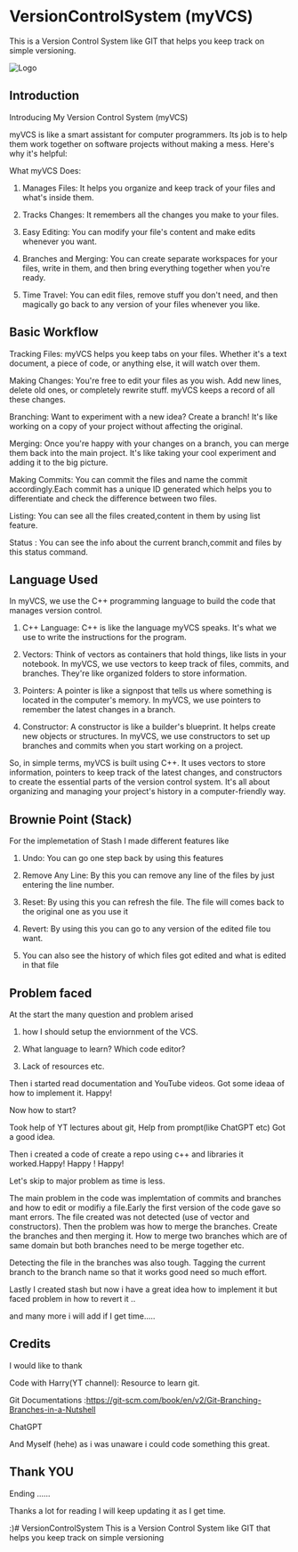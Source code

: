 # VersionControlSystem (myVCS)
This is a Version Control System like GIT that helps you keep track on simple versioning.


![Logo](https://imgs.search.brave.com/_2TMdT-MNkWsaOMEuI0GfY3X4tmFNntn7UuyB4YtIFY/rs:fit:860:0:0/g:ce/aHR0cHM6Ly91cGxv/YWQud2lraW1lZGlh/Lm9yZy93aWtpcGVk/aWEvY29tbW9ucy9l/L2UwL0dpdC1sb2dv/LnN2Zw.svg)


## Introduction

Introducing My Version Control System (myVCS)

myVCS is like a smart assistant for computer programmers. Its job is to help them work together on software projects without making a mess. Here's why it's helpful:

What myVCS Does:

1. Manages Files: It helps you organize and keep track of your files and what's inside them.

2. Tracks Changes: It remembers all the changes you make to your files.

3. Easy Editing: You can modify your file's content and make edits whenever you want.

4. Branches and Merging: You can create separate workspaces for your files, write in them, and then bring everything together when you're ready.

5. Time Travel: You can edit files, remove stuff you don't need, and then magically go back to any version of your files whenever you like.


## Basic Workflow
Tracking Files: myVCS helps you keep tabs on your files. Whether it's a text document, a piece of code, or anything else, it will watch over them.

Making Changes: You're free to edit your files as you wish. Add new lines, delete old ones, or completely rewrite stuff. myVCS keeps a record of all these changes.

Branching: Want to experiment with a new idea? Create a branch! It's like working on a copy of your project without affecting the original.

Merging: Once you're happy with your changes on a branch, you can merge them back into the main project. It's like taking your cool experiment and adding it to the big picture.

Making Commits: You can commit the files and name the commit accordingly.Each commit has a unique ID generated which helps you to differentiate and check the difference between two files.

Listing: You can see all the files created,content in them by using list feature.

Status : You can see the info about the current branch,commit and files by this status command.
## Language Used
In myVCS, we use the C++ programming language to build the code that manages version control.

1. C++ Language: C++ is like the language myVCS speaks. It's what we use to write the instructions for the program.

2. Vectors: Think of vectors as containers that hold things, like lists in your notebook. In myVCS, we use vectors to keep track of files, commits, and branches. They're like organized folders to store information.

3. Pointers: A pointer is like a signpost that tells us where something is located in the computer's memory. In myVCS, we use pointers to remember the latest changes in a branch.

4. Constructor: A constructor is like a builder's blueprint. It helps create new objects or structures. In myVCS, we use constructors to set up branches and commits when you start working on a project.

So, in simple terms, myVCS is built using C++. It uses vectors to store information, pointers to keep track of the latest changes, and constructors to create the essential parts of the version control system. It's all about organizing and managing your project's history in a computer-friendly way.
## Brownie Point (Stack)

For the implemetation of Stash I made different features like 

1. Undo: You can go one step back by using this features

2. Remove Any Line: By this you can remove any line of the files by just entering the line number.

3. Reset: By using this you can refresh the file. The file will comes back to the original one as you use it 

4. Revert: By using this you can go to any version of the edited file tou want.

5. You can also see the history of which files got edited and what is edited in that file

## Problem faced 
At the start the many question and problem arised 
1. how I should setup the enviornment of the VCS.

2. What language to learn?  Which code editor? 

3. Lack of resources etc.

Then i started read documentation and YouTube videos. Got some ideaa of how to implement it. Happy!

Now how to start?

Took help of YT lectures about git, Help from prompt(like ChatGPT etc)
Got a good idea.

Then i created a code of create a repo using c++ and libraries it worked.Happy! Happy ! Happy!

Let's skip to major problem as time is less.

The main problem in the code was implemtation of commits and branches and how to edit or modifiy a file.Early the first version of the code gave so mant errors. The file created was not detected (use of vector and constructors).
Then the problem was how to merge the branches. Create the branches and then merging it. How to merge two branches which are of same domain but both branches need to be merge together etc.

Detecting the file in the branches was also tough. Tagging the current branch to the branch name so that it works good need so much effort.

Lastly I created stash but now i have a great idea how to implement it but faced problem in how to revert it ..

and many more i will add if I get time.....
## Credits
I would like to thank

Code with Harry(YT channel): Resource to learn git.

Git Documentations :https://git-scm.com/book/en/v2/Git-Branching-Branches-in-a-Nutshell

ChatGPT

And Myself (hehe) as i was unaware i could code something this great.
## Thank YOU
Ending ......

Thanks a lot for reading I will keep updating it as I get time.

:)# VersionControlSystem
This is a Version Control System like GIT that helps you keep track on simple versioning
